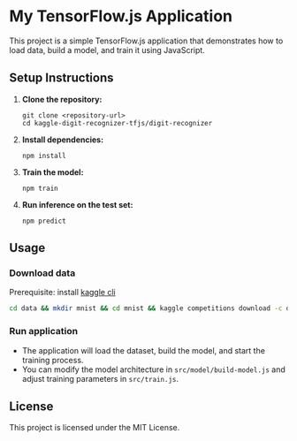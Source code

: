 # My TensorFlow.js Application

This project is a simple TensorFlow.js application that demonstrates how to load data, build a model, and train it using JavaScript.

## Setup Instructions

1. **Clone the repository:**
   ```
   git clone <repository-url>
   cd kaggle-digit-recognizer-tfjs/digit-recognizer
   ```

2. **Install dependencies:**
   ```
   npm install
   ```

3. **Train the model:**
   ```
   npm train
   ```

3. **Run inference on the test set:**
   ```
   npm predict
   ```

## Usage

### Download data

Prerequisite: install [kaggle cli](https://www.kaggle.com/docs/api)

```bash
cd data && mkdir mnist && cd mnist && kaggle competitions download -c digit-recognizer && unzip digit-recognizer.zip && rm digit-recognizer.zip
```

### Run application

- The application will load the dataset, build the model, and start the training process.
- You can modify the model architecture in `src/model/build-model.js` and adjust training parameters in `src/train.js`.

## License

This project is licensed under the MIT License.